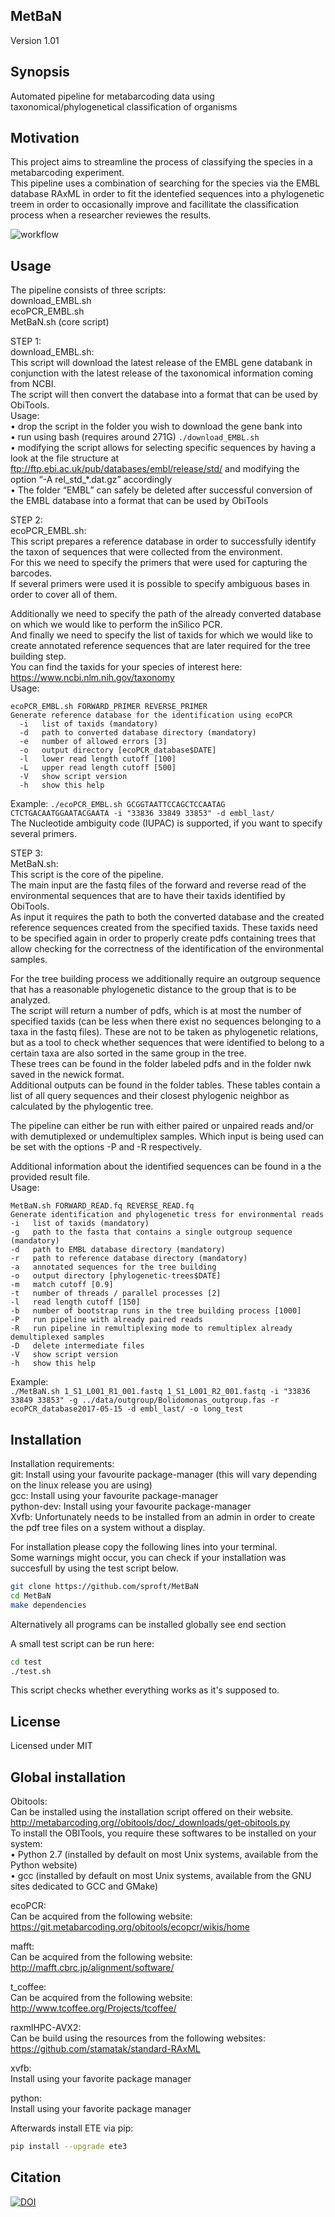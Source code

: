 ## MetBaN
Version 1.01
## Synopsis

Automated pipeline for metabarcoding data using taxonomical/phylogenetical classification of organisms

## Motivation

This project aims to streamline the process of classifying the species in a metabarcoding experiment.  
This pipeline uses a combination of searching for the species via the EMBL database RAxML in order to fit the identefied sequences into a phylogenetic treem in order to occasionally improve and facillitate the classification process when a researcher reviewes the results. 

![workflow](https://github.com/sproft/MetBaN/blob/master/src/Workflow.png)


## Usage

The pipeline consists of three scripts:  
download_EMBL.sh  
ecoPCR_EMBL.sh  
MetBaN.sh (core script)  

STEP 1:  
download_EMBL.sh:  
This script will download the latest release of the EMBL gene databank in conjunction with the latest release of the taxonomical information coming from NCBI.  
The script will then convert the database into a format that can be used by ObiTools.   
Usage:  
•	drop the script in the folder you wish to download the gene bank into  
•	run using bash (requires around 271G) `./download_EMBL.sh`  
•	modifying the script allows for selecting specific sequences by having a look at the file structure at ftp://ftp.ebi.ac.uk/pub/databases/embl/release/std/ and modifying the option
“-A rel_std_\*.dat.gz” accordingly  
•	The folder “EMBL” can safely be deleted after successful conversion of the EMBL database into a format that can be used by ObiTools  

STEP 2:  
ecoPCR_EMBL.sh:  
This script prepares a reference database in order to successfully identify the taxon of sequences that were collected from the environment.  
For this we need to specify the primers that were used for capturing the barcodes.  
If several primers were used it is possible to specify ambiguous bases in order to cover all of them. 

Additionally we need to specify the path of the already converted database on which we would like to perform the inSilico PCR.  
And finally we need to specify the list of taxids for which we would like to create annotated reference sequences that are later required for the tree building step.  
You can find the taxids for your species of interest here: https://www.ncbi.nlm.nih.gov/taxonomy   
Usage:
```  
ecoPCR_EMBL.sh FORWARD_PRIMER REVERSE_PRIMER  
Generate reference database for the identification using ecoPCR  
  -i   list of taxids (mandatory)  
  -d   path to converted database directory (mandatory)  
  -e   number of allowed errors [3]  
  -o   output directory [ecoPCR_database$DATE]  
  -l   lower read length cutoff [100]  
  -L   upper read length cutoff [500]  
  -V   show script version  
  -h   show this help  
```

Example:
`./ecoPCR_EMBL.sh GCGGTAATTCCAGCTCCAATAG CTCTGACAATGGAATACGAATA -i "33836 33849 33853" -d embl_last/`  
The Nucleotide ambiguity code (IUPAC) is supported, if you want to specify several primers.

STEP 3:  
MetBaN.sh:  
This script is the core of the pipeline.  
The main input are the fastq files of the forward and reverse read of the environmental sequences that are to have their taxids identified by ObiTools.  
As input it requires the path to both the converted database and the created reference sequences created from the specified taxids. These taxids need to be specified again in order to properly create pdfs containing trees that allow checking for the correctness of the identification of the environmental samples.  

For the tree building process we additionally require an outgroup sequence that has a reasonable phylogenetic distance to the group that is to be analyzed.  
The script will return a number of pdfs, which is at most the number of specified taxids (can be less when there exist no sequences belonging to a taxa in the fastq files).
These are not to be taken as phylogenetic relations, but as a tool to check whether sequences that were identified to belong to a certain taxa are also sorted in the same group in the tree.  
These trees can be found in the folder labeled pdfs and in the folder nwk saved in the newick format.  
Additional outputs can be found in the folder tables. These tables contain a list of all query sequences and their closest phylogenic neighbor as calculated by the phylogentic tree.  

The pipeline can either be run with either paired or unpaired reads and/or with demutiplexed or undemultiplex samples. Which input is being used can be set with the options -P and -R respectively.  

Additional information about the identified sequences can be found in a the provided result file.  
Usage:  
```
MetBaN.sh FORWARD_READ.fq REVERSE_READ.fq  
Generate identification and phylogenetic tress for environmental reads  
-i   list of taxids (mandatory)
-g   path to the fasta that contains a single outgroup sequence (mandatory)
-d   path to EMBL database directory (mandatory)
-r   path to reference database directory (mandatory)
-a   annotated sequences for the tree building
-o   output directory [phylogenetic-trees$DATE]
-m   match cutoff [0.9]
-t   number of threads / parallel processes [2]
-l   read length cutoff [150]
-b   number of bootstrap runs in the tree building process [1000]
-P   run pipeline with already paired reads
-R   run pipeline in remultiplexing mode to remultiplex already demultiplexed samples
-D   delete intermediate files
-V   show script version
-h   show this help  
```

Example:  
`./MetBaN.sh 1_S1_L001_R1_001.fastq 1_S1_L001_R2_001.fastq -i "33836 33849 33853" -g ../data/outgroup/Bolidomonas_outgroup.fas -r ecoPCR_database2017-05-15 -d embl_last/ -o long_test`

## Installation

Installation requirements:   
git: Install using your favourite package-manager (this will vary depending on the linux release you are using)  
gcc: Install using your favourite package-manager  
python-dev: Install using your favourite package-manager  
Xvfb: Unfortunately needs to be installed from an admin in order to create the pdf tree files on a system without a display.  


For installation please copy the following lines into your terminal.  
Some warnings might occur, you can check if your installation was succesfull by using the test script below.  


```bash
git clone https://github.com/sproft/MetBaN
cd MetBaN
make dependencies
```
  
Alternatively all programs can be installed globally see end section 

A small test script can be run here:  
```bash
cd test
./test.sh
``` 

This script checks whether everything works as it's supposed to.  

## License

Licensed under MIT

## Global installation
Obitools:  
Can be installed using the installation script offered on their website.  
http://metabarcoding.org//obitools/doc/_downloads/get-obitools.py  
To install the OBITools, you require these softwares to be installed on your system:  
•	Python 2.7 (installed by default on most Unix systems, available from the Python website)  
•	gcc (installed by default on most Unix systems, available from the GNU sites dedicated to GCC and GMake)  

ecoPCR:  
Can be acquired from the following website:  
https://git.metabarcoding.org/obitools/ecopcr/wikis/home  

mafft:  
Can be acquired from the following website:  
http://mafft.cbrc.jp/alignment/software/  

t_coffee:  
Can be acquired from the following website:  
http://www.tcoffee.org/Projects/tcoffee/  

raxmlHPC-AVX2:  
Can be build using the resources from the following websites:  
https://github.com/stamatak/standard-RAxML  

xvfb:  
Install using your favorite package manager  

python:  
Install using your favorite package manager  

Afterwards install ETE via pip:  
```bash
pip install --upgrade ete3
```

## Citation  
[![DOI](https://zenodo.org/badge/103414256.svg)](https://zenodo.org/badge/latestdoi/103414256)  

